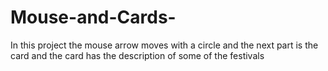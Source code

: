 # Mouse-and-Cards-
In this project the mouse arrow moves with a circle and the next part is the card and the card has the description of some of the festivals
